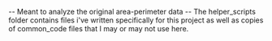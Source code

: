 -- Meant to analyze the original area-perimeter data
-- The helper_scripts folder contains files i've written specifically for this project as well as copies of common_code 
files that I may or may not use here.